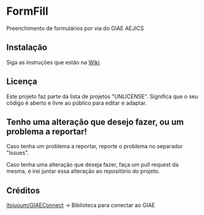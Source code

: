 # FormFill
Preenchimento de formulários por via do GIAE AEJICS

## Instalação

Siga as instruções que estão na [Wiki](https://github.com/marpisco/FormFill/wiki/Instala%C3%A7%C3%A3o). 

## Licença

Este projeto faz parte da lista de projetos "UNLICENSE". Significa que o seu código é aberto e livre ao público para editar e adaptar.

## Tenho uma alteração que desejo fazer, ou um problema a reportar!
Caso tenha um problema a reportar, reporte o problema no separador "Issues".

Caso tenha uma alteração que deseja fazer, faça um pull request da mesma, e irei juntar essa alteração ao repositório do projeto.

## Créditos
[itsjuoum/GIAEConnect](https://github.com/itsjuoum/giaeconnect) -> Biblioteca para conectar ao GIAE
